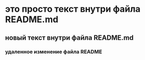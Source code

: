 # это просто текст внутри файла README.md
## новый текст внутри файла README.md
### удаленное изменение файла README
